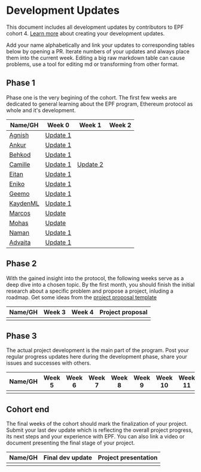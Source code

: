 # Development Updates

This document includes all development updates by contributors to EPF cohort 4. [Learn more](/program-guide/repo-guide.md#development-updates) about creating your development updates.

Add your name alphabetically and link your updates to corresponding tables below by opening a PR. Iterate numbers of your updates and always place them into the current week. Editing a big raw markdown table can cause problems, use a tool for editing md or transforming from other format.

## Phase 1

Phase one is the very begining of the cohort. The first few weeks are dedicated to general learning about the EPF program, Ethereum protocol as whole and it's development.

| Name/GH                                                 | Week 0                                                                                                                                  | Week 1                                                                         | Week 2 |
|---------------------------------------------------------| --------------------------------------------------------------------------------------------------------------------------------------- | ------------------------------------------------------------------------------ | ------ |
| [Agnish](github.com/agnxsh)                       | [Update 1](https://hackmd.io/@agnxsh/rJi63dpth)                                                                                    |                                                                                |        |
| [Ankur](github.com/ankurdubey521)                       | [Update 1](https://hackmd.io/lbxmhPFmTOO44gkqepodYA)                                                                                    |                                                                                |        |
| [Behkod](https://github.com/behkod)                     | [Update 1](https://hackmd.io/@behkod/epf-c4-w0-u1)                                                                                      |                                                                                |        |
| [Camille](github.com/camillecorti)                      | [Update 1](https://github.com/camillecorti/SedVit.art/blob/f63a1a87966cdb6ddd3fe20d838de70592030d72/week%20zero%20EPF%20Research%20.md) | [Update 2](https://github.com/camillecorti/SedVit.art/blob/main/week%20one.md) |        |
| [Eitan](https://github.com/eserilev)                    | [Update 1](https://hackmd.io/@B8vIxNUfSeC2Mhu5CBwSNw/rJ8njJ1O2)                                                                         |                                                                                |        |
| [Eniko](github.com/eenagy)                              | [Update 1](https://hackmd.io/@eenagy/r16O7JVKn)                                                                                         |                                                                                |        |
| [Geemo](https://github.com/GeemoCandama)                | [Update 1](https://hackmd.io/@geemo/ryTB4ZUYh)                                                                                          |                                                                                |        |
| [KaydenML](https://github.com/KaydenML) | [Update 1](https://hackmd.io/@v8QYUEqNQI-q90vwuMaJaw/rJmhkJ6th)                                                                                          |                                                                                |        |
| [Marcos](https://sites.google.com/view/marcosvillagra/) | [Update](https://hackmd.io/@UPfOaQgcQTifeXz-5Dd-cQ/week0)                                                                               |                                                                                |        |
| [Mohas](https://github.com/mohasdev)                    | [Update](https://hackmd.io/@Mohas/HklrvE3Fh)                                                                               |                                                                                |        |
| [Naman](https://github.com/namn-grg)                    | [Update 1](https://hackmd.io/@namngrg/epf4w1)                                                                                           |                                                                                |        |
| [Advaita](https://github.com/advaita-saha) | [Update 1](https://www.advaita.work/epf/week-0/) | | |
## Phase 2

With the gained insight into the protocol, the following weeks serve as a deep dive into a chosen topic. By the first month, you should finish the initial research about a specific problem and propose a project, inluding a roadmap. Get some ideas from the [project proposal template](https://github.com/eth-protocol-fellows/cohort-four/blob/master/projects/project-template.md)

| Name/GH | Week 3 | Week 4 | Project proposal |
| ------- | ------ | ------ | ---------------- |
|         |        |        |                  |

## Phase 3

The actual project development is the main part of the program. Post your regular progress updates here during the development phase, share your issues and successes with others.

| Name/GH | Week 5 | Week 6 | Week 7 | Week 8 | Week 9 | Week 10 | Week 11 | Week 12 | Week 13 | Week 14 | Week 15 |
| ------- | ------ | ------ | ------ | ------ | ------ | ------- | ------- | ------- | ------- | ------- | ------- |
|         |        |        |        |        |        |         |         |         |         |         |         |

## Cohort end

The final weeks of the cohort should mark the finalization of your project. Submit your last dev update which is reflecting the overall project progress, its next steps and your experience with EPF. You can also link a video or document presenting the final stage of your project.

| Name/GH | Final dev update | Project presentation |
| ------- | ---------------- | -------------------- |
|         |                  |                      |

[def]: https://github.com/taxmeifyoucan/ephemeral-testnet/blob/master/specs.md
